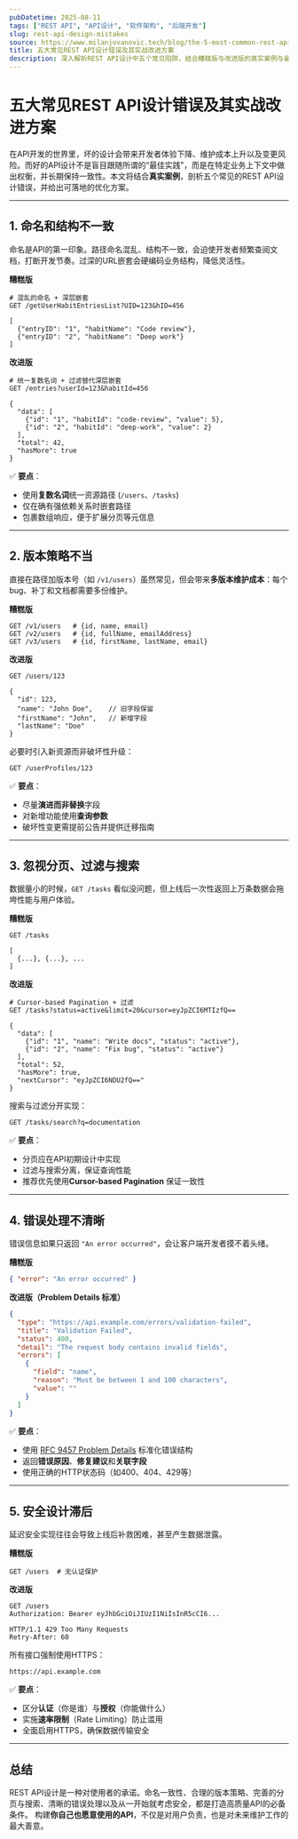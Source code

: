 ```yaml
---
pubDatetime: 2025-08-11
tags: ["REST API", "API设计", "软件架构", "后端开发"]
slug: rest-api-design-mistakes
source: https://www.milanjovanovic.tech/blog/the-5-most-common-rest-api-design-mistakes-and-how-to-avoid-them
title: 五大常见REST API设计错误及其实战改进方案
description: 深入解析REST API设计中五个常见陷阱，结合糟糕版与改进版的真实案例与最佳实践，帮助开发者打造高质量、可维护的API。
---
```


# 五大常见REST API设计错误及其实战改进方案

在API开发的世界里，坏的设计会带来开发者体验下降、维护成本上升以及变更风险。而好的API设计不是盲目跟随所谓的“最佳实践”，而是在特定业务上下文中做出权衡，并长期保持一致性。本文将结合**真实案例**，剖析五个常见的REST API设计错误，并给出可落地的优化方案。

---

## 1. 命名和结构不一致

命名是API的第一印象。路径命名混乱、结构不一致，会迫使开发者频繁查阅文档，打断开发节奏。过深的URL嵌套会硬编码业务结构，降低灵活性。

**糟糕版**

```http
# 混乱的命名 + 深层嵌套
GET /getUserHabitEntriesList?UID=123&hID=456

[
  {"entryID": "1", "habitName": "Code review"},
  {"entryID": "2", "habitName": "Deep work"}
]
```

**改进版**

```http
# 统一复数名词 + 过滤替代深层嵌套
GET /entries?userId=123&habitId=456

{
  "data": [
    {"id": "1", "habitId": "code-review", "value": 5},
    {"id": "2", "habitId": "deep-work", "value": 2}
  ],
  "total": 42,
  "hasMore": true
}
```

✅ **要点**：

- 使用**复数名词**统一资源路径 (`/users`、`/tasks`)
- 仅在确有强依赖关系时嵌套路径
- 包裹数组响应，便于扩展分页等元信息

---

## 2. 版本策略不当

直接在路径加版本号（如 `/v1/users`）虽然常见，但会带来**多版本维护成本**：每个bug、补丁和文档都需要多份维护。

**糟糕版**

```http
GET /v1/users   # {id, name, email}
GET /v2/users   # {id, fullName, emailAddress}
GET /v3/users   # {id, firstName, lastName, email}
```

**改进版**

```http
GET /users/123

{
  "id": 123,
  "name": "John Doe",    // 旧字段保留
  "firstName": "John",   // 新增字段
  "lastName": "Doe"
}
```

必要时引入新资源而非破坏性升级：

```http
GET /userProfiles/123
```

✅ **要点**：

- 尽量**演进而非替换**字段
- 对新增功能使用**查询参数**
- 破坏性变更需提前公告并提供迁移指南

---

## 3. 忽视分页、过滤与搜索

数据量小的时候，`GET /tasks` 看似没问题，但上线后一次性返回上万条数据会拖垮性能与用户体验。

**糟糕版**

```http
GET /tasks

[
  {...}, {...}, ...
]
```

**改进版**

```http
# Cursor-based Pagination + 过滤
GET /tasks?status=active&limit=20&cursor=eyJpZCI6MTIzfQ==

{
  "data": [
    {"id": "1", "name": "Write docs", "status": "active"},
    {"id": "2", "name": "Fix bug", "status": "active"}
  ],
  "total": 52,
  "hasMore": true,
  "nextCursor": "eyJpZCI6NDU2fQ=="
}
```

搜索与过滤分开实现：

```http
GET /tasks/search?q=documentation
```

✅ **要点**：

- 分页应在API初期设计中实现
- 过滤与搜索分离，保证查询性能
- 推荐优先使用**Cursor-based Pagination** 保证一致性

---

## 4. 错误处理不清晰

错误信息如果只返回 `"An error occurred"`，会让客户端开发者摸不着头绪。

**糟糕版**

```json
{ "error": "An error occurred" }
```

**改进版（Problem Details 标准）**

```json
{
  "type": "https://api.example.com/errors/validation-failed",
  "title": "Validation Failed",
  "status": 400,
  "detail": "The request body contains invalid fields",
  "errors": [
    {
      "field": "name",
      "reason": "Must be between 1 and 100 characters",
      "value": ""
    }
  ]
}
```

✅ **要点**：

- 使用 [RFC 9457 Problem Details](https://datatracker.ietf.org/doc/html/rfc9457) 标准化错误结构
- 返回**错误原因**、**修复建议**和**关联字段**
- 使用正确的HTTP状态码（如400、404、429等）

---

## 5. 安全设计滞后

延迟安全实现往往会导致上线后补救困难，甚至产生数据泄露。

**糟糕版**

```http
GET /users  # 无认证保护
```

**改进版**

```http
GET /users
Authorization: Bearer eyJhbGciOiJIUzI1NiIsInR5cCI6...

HTTP/1.1 429 Too Many Requests
Retry-After: 60
```

所有接口强制使用HTTPS：

```
https://api.example.com
```

✅ **要点**：

- 区分**认证**（你是谁）与**授权**（你能做什么）
- 实施**速率限制**（Rate Limiting）防止滥用
- 全面启用HTTPS，确保数据传输安全

---

## 总结

REST API设计是一种对使用者的承诺。命名一致性、合理的版本策略、完善的分页与搜索、清晰的错误处理以及从一开始就考虑安全，都是打造高质量API的必备条件。
构建**你自己也愿意使用的API**，不仅是对用户负责，也是对未来维护工作的最大善意。
